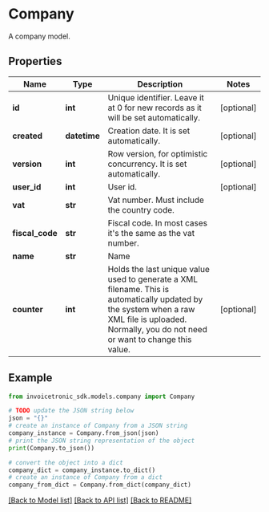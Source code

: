 # Company

A company model.

## Properties

Name | Type | Description | Notes
------------ | ------------- | ------------- | -------------
**id** | **int** | Unique identifier. Leave it at 0 for new records as it will be set automatically. | [optional] 
**created** | **datetime** | Creation date. It is set automatically. | [optional] 
**version** | **int** | Row version, for optimistic concurrency. It is set automatically. | [optional] 
**user_id** | **int** | User id. | [optional] 
**vat** | **str** | Vat number. Must include the country code. | 
**fiscal_code** | **str** | Fiscal code. In most cases it&#39;s the same as the vat number. | 
**name** | **str** | Name | 
**counter** | **int** | Holds the last unique value used to generate a XML filename. This is automatically updated by the system   when a raw XML file is uploaded. Normally, you do not need or want to change this value. | [optional] 

## Example

```python
from invoicetronic_sdk.models.company import Company

# TODO update the JSON string below
json = "{}"
# create an instance of Company from a JSON string
company_instance = Company.from_json(json)
# print the JSON string representation of the object
print(Company.to_json())

# convert the object into a dict
company_dict = company_instance.to_dict()
# create an instance of Company from a dict
company_from_dict = Company.from_dict(company_dict)
```
[[Back to Model list]](../README.md#documentation-for-models) [[Back to API list]](../README.md#documentation-for-api-endpoints) [[Back to README]](../README.md)



